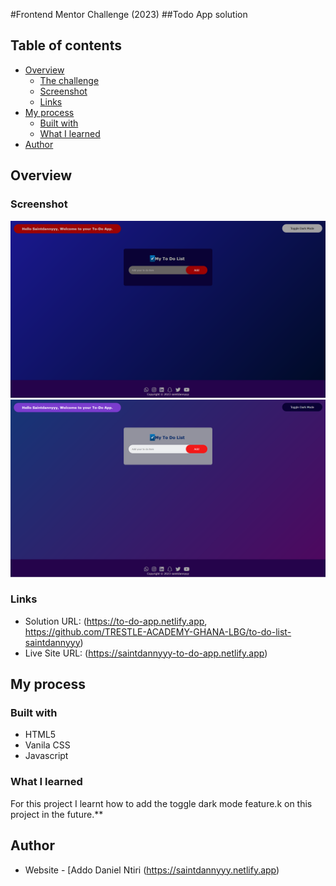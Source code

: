 #Frontend Mentor Challenge (2023)
##Todo App solution

## Table of contents

- [Overview](#overview)
  - [The challenge](#the-challenge)
  - [Screenshot](#screenshot)
  - [Links](#links)
- [My process](#my-process)
  - [Built with](#built-with)
  - [What I learned](#what-i-learned)
- [Author](#author)

## Overview

### Screenshot

![Dark Mode](img/dark_mode.png)  
![Light Mode](img/light.png)

### Links

- Solution URL: (https://to-do-app.netlify.app, https://github.com/TRESTLE-ACADEMY-GHANA-LBG/to-do-list-saintdannyyy)
- Live Site URL: (https://saintdannyyy-to-do-app.netlify.app)

## My process

### Built with

- HTML5
- Vanila CSS
- Javascript

### What I learned

For this project I learnt how to add the toggle dark mode feature.k on this project in the future.\*\*

## Author

- Website - [Addo Daniel Ntiri (https://saintdannyyy.netlify.app)
